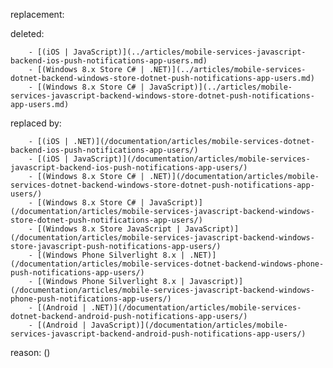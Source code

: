replacement:

deleted:

		- [(iOS | JavaScript)](../articles/mobile-services-javascript-backend-ios-push-notifications-app-users.md)
		- [(Windows 8.x Store C# | .NET)](../articles/mobile-services-dotnet-backend-windows-store-dotnet-push-notifications-app-users.md)
		- [(Windows 8.x Store C# | JavaScript)](../articles/mobile-services-javascript-backend-windows-store-dotnet-push-notifications-app-users.md)

replaced by:

		- [(iOS | .NET)](/documentation/articles/mobile-services-dotnet-backend-ios-push-notifications-app-users/)
		- [(iOS | JavaScript)](/documentation/articles/mobile-services-javascript-backend-ios-push-notifications-app-users/)
		- [(Windows 8.x Store C# | .NET)](/documentation/articles/mobile-services-dotnet-backend-windows-store-dotnet-push-notifications-app-users/)
		- [(Windows 8.x Store C# | JavaScript)](/documentation/articles/mobile-services-javascript-backend-windows-store-dotnet-push-notifications-app-users/)
		- [(Windows 8.x Store JavaScript | JavaScript)](/documentation/articles/mobile-services-javascript-backend-windows-store-javascript-push-notifications-app-users/)
		- [(Windows Phone Silverlight 8.x | .NET)](/documentation/articles/mobile-services-dotnet-backend-windows-phone-push-notifications-app-users/)
		- [(Windows Phone Silverlight 8.x | Javascript)](/documentation/articles/mobile-services-javascript-backend-windows-phone-push-notifications-app-users/)
		- [(Android | .NET)](/documentation/articles/mobile-services-dotnet-backend-android-push-notifications-app-users/)
		- [(Android | JavaScript)](/documentation/articles/mobile-services-javascript-backend-android-push-notifications-app-users/)

reason: ()

